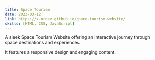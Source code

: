 ```yaml
---
title: Space Tourism
date: 2023-03-12
link: https://x-nrdev.github.io/space-tourism-website/
skills: [HTML, CSS, JavaScript]
---
```


A sleek Space Tourism Website offering an interactive journey through space destinations and experiences.

It features a responsive design and engaging content.